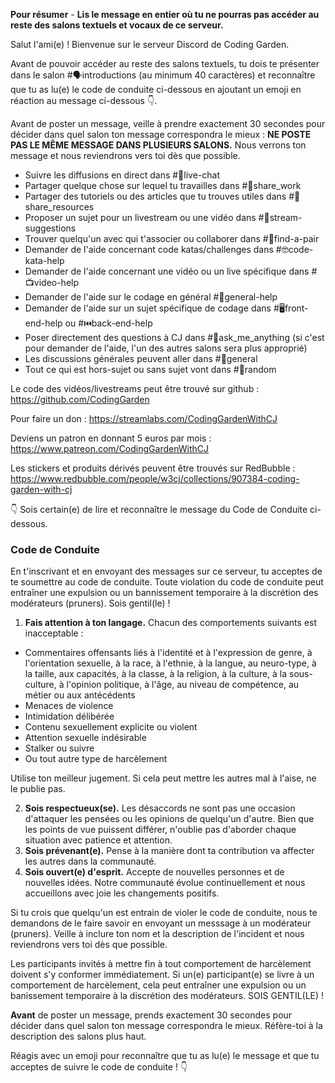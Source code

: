 **Pour résumer** - **Lis le message en entier où tu ne pourras pas accéder au reste des salons textuels et vocaux de ce serveur.**

Salut l'ami(e) ! Bienvenue sur le serveur Discord de Coding Garden.

Avant de pouvoir accéder au reste des salons textuels, tu dois te présenter dans le salon #🗣introductions (au minimum 40 caractères) et reconnaître que tu as lu(e) le code de conduite ci-dessous en ajoutant un emoji en réaction au message ci-dessous 👇.

Avant de poster un message, veille à prendre exactement 30 secondes pour décider dans quel salon ton message correspondra le mieux :
**NE POSTE PAS LE MÊME MESSAGE DANS PLUSIEURS SALONS.** Nous verrons ton message et nous reviendrons vers toi dès que possible.

* Suivre les diffusions en direct dans #🔴live-chat 
* Partager quelque chose sur lequel tu travailles dans #🎨share_work 
* Partager des tutoriels ou des articles que tu trouves utiles dans #📖share_resources 
* Proposer un sujet pour un livestream ou une vidéo dans #💭stream-suggestions 
* Trouver quelqu'un avec qui t'associer ou collaborer dans #👫find-a-pair 
* Demander de l'aide concernant code katas/challenges dans #🤓code-kata-help 
* Demander de l'aide concernant une vidéo ou un live spécifique dans #📺video-help 
* Demander de l'aide sur le codage en général #🌈general-help 
* Demander de l'aide sur un sujet spécifique de codage dans #🖥front-end-help ou #⏮back-end-help 
* Poser directement des questions à CJ dans #🤔ask_me_anything (si c'est pour demander de l'aide, l'un des autres salons sera plus approprié)
* Les discussions générales peuvent aller dans #💬general  
* Tout ce qui est hors-sujet ou sans sujet vont dans #🎲random 

Le code des vidéos/livestreams peut être trouvé sur github : <https://github.com/CodingGarden>

Pour faire un don : <https://streamlabs.com/CodingGardenWithCJ>

Deviens un patron en donnant 5 euros par mois : <https://www.patreon.com/CodingGardenWithCJ>

Les stickers et produits dérivés peuvent être trouvés sur RedBubble : <https://www.redbubble.com/people/w3cj/collections/907384-coding-garden-with-cj>

👇 Sois certain(e) de lire et reconnaître le message du Code de Conduite ci-dessous.

### **Code de Conduite**

En t'inscrivant et en envoyant des messages sur ce serveur, tu acceptes de te soumettre au code de conduite. Toute violation du code de conduite peut entraîner une expulsion ou un bannissement temporaire à la discrétion des modérateurs (pruners). Sois gentil(le) !

1. **Fais attention à ton langage.** Chacun des comportements suivants est inacceptable : 
  * Commentaires offensants liés à l'identité et à l'expression de genre, à l'orientation sexuelle, à la race, à l'ethnie, à la langue, au neuro-type, à la taille, aux capacités, à la classe, à la religion, à la culture, à la sous-culture, à l'opinion politique, à l'âge, au niveau de compétence, au métier ou aux antécédents
  * Menaces de violence
  * Intimidation délibérée
  * Contenu sexuellement explicite ou violent
  * Attention sexuelle indésirable
  * Stalker ou suivre
  * Ou tout autre type de harcèlement

  Utilise ton meilleur jugement. Si cela peut mettre les autres mal à l'aise, ne le publie pas.

2. **Sois respectueux(se).** Les désaccords ne sont pas une occasion d'attaquer les pensées ou les opinions de quelqu'un d'autre. Bien que les points de vue puissent différer, n'oublie pas d'aborder chaque situation avec patience et attention.
3. **Sois prévenant(e).** Pense à la manière dont ta contribution va affecter les autres dans la communauté. 
4. **Sois ouvert(e) d'esprit.** Accepte de nouvelles personnes et de nouvelles idées. Notre communauté évolue continuellement et nous accueillons avec joie les changements positifs.

Si tu crois que quelqu'un est entrain de violer le code de conduite, nous te demandons de le faire savoir en envoyant un messsage à un modérateur (pruners). Veille à inclure ton nom et la description de l'incident et nous reviendrons vers toi dès que possible.

Les participants invités à mettre fin à tout comportement de harcèlement doivent s'y conformer immédiatement. Si un(e) participant(e) se livre à un comportement de harcèlement, cela peut entraîner une expulsion ou un banissement temporaire à la discrétion des modérateurs. SOIS GENTIL(LE) !

**Avant** de poster un message, prends exactement 30 secondes pour décider dans quel salon ton message correspondra le mieux. Réfère-toi à la description des salons plus haut.

Réagis avec un emoji pour reconnaître que tu as lu(e) le message et que tu acceptes de suivre le code de conduite ! 👇
